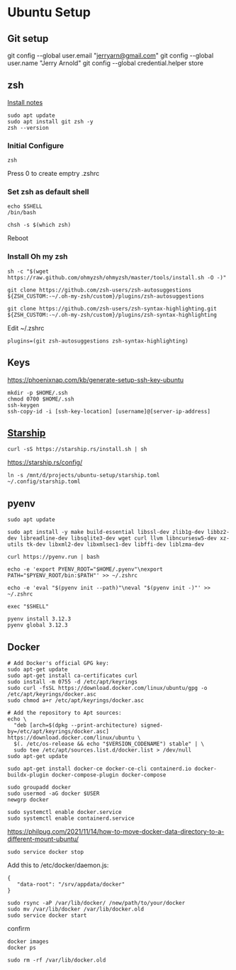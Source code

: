 # Ubuntu Setup

## Git setup

git config --global user.email "jerryarn@gmail.com"
git config --global user.name "Jerry Arnold"
git config --global credential.helper store

## zsh

[Install notes](https://phoenixnap.com/kb/install-zsh-ubuntu)

```
sudo apt update
sudo apt install git zsh -y
zsh --version
```

### Initial Configure
```
zsh
```

Press 0 to create emptry .zshrc

### Set zsh as default shell

```
echo $SHELL
/bin/bash

chsh -s $(which zsh)
```

Reboot

### Install Oh my zsh
```
sh -c "$(wget https://raw.github.com/ohmyzsh/ohmyzsh/master/tools/install.sh -O -)"
```

```
git clone https://github.com/zsh-users/zsh-autosuggestions ${ZSH_CUSTOM:-~/.oh-my-zsh/custom}/plugins/zsh-autosuggestions

git clone https://github.com/zsh-users/zsh-syntax-highlighting.git ${ZSH_CUSTOM:-~/.oh-my-zsh/custom}/plugins/zsh-syntax-highlighting
```

Edit ~/.zshrc
```
plugins=(git zsh-autosuggestions zsh-syntax-highlighting)

```

## Keys

https://phoenixnap.com/kb/generate-setup-ssh-key-ubuntu

```
mkdir -p $HOME/.ssh
chmod 0700 $HOME/.ssh
ssh-keygen
ssh-copy-id -i [ssh-key-location] [username]@[server-ip-address]
```

## [Starship](https://starship.rs/)

```
curl -sS https://starship.rs/install.sh | sh
```

https://starship.rs/config/

```
ln -s /mnt/d/projects/ubuntu-setup/starship.toml ~/.config/starship.toml
```

## pyenv

```
sudo apt update

sudo apt install -y make build-essential libssl-dev zlib1g-dev libbz2-dev libreadline-dev libsqlite3-dev wget curl llvm libncursesw5-dev xz-utils tk-dev libxml2-dev libxmlsec1-dev libffi-dev liblzma-dev

curl https://pyenv.run | bash

echo -e 'export PYENV_ROOT="$HOME/.pyenv"\nexport PATH="$PYENV_ROOT/bin:$PATH"' >> ~/.zshrc  

echo -e 'eval "$(pyenv init --path)"\neval "$(pyenv init -)"' >> ~/.zshrc

exec "$SHELL"

pyenv install 3.12.3
pyenv global 3.12.3
```

## Docker

```
# Add Docker's official GPG key:
sudo apt-get update
sudo apt-get install ca-certificates curl
sudo install -m 0755 -d /etc/apt/keyrings
sudo curl -fsSL https://download.docker.com/linux/ubuntu/gpg -o /etc/apt/keyrings/docker.asc
sudo chmod a+r /etc/apt/keyrings/docker.asc

# Add the repository to Apt sources:
echo \
  "deb [arch=$(dpkg --print-architecture) signed-by=/etc/apt/keyrings/docker.asc] https://download.docker.com/linux/ubuntu \
  $(. /etc/os-release && echo "$VERSION_CODENAME") stable" | \
  sudo tee /etc/apt/sources.list.d/docker.list > /dev/null
sudo apt-get update
```

```
sudo apt-get install docker-ce docker-ce-cli containerd.io docker-buildx-plugin docker-compose-plugin docker-compose
```

```
sudo groupadd docker
sudo usermod -aG docker $USER
newgrp docker

```

```
sudo systemctl enable docker.service
sudo systemctl enable containerd.service
```

https://philpug.com/2021/11/14/how-to-move-docker-data-directory-to-a-different-mount-ubuntu/

```
sudo service docker stop
```

Add this to /etc/docker/daemon.js:

```
{
   "data-root": "/srv/appdata/docker"
}
```

```
sudo rsync -aP /var/lib/docker/ /new/path/to/your/docker
sudo mv /var/lib/docker /var/lib/docker.old
sudo service docker start
```

confirm
```
docker images
docker ps
```

```
sudo rm -rf /var/lib/docker.old
```
